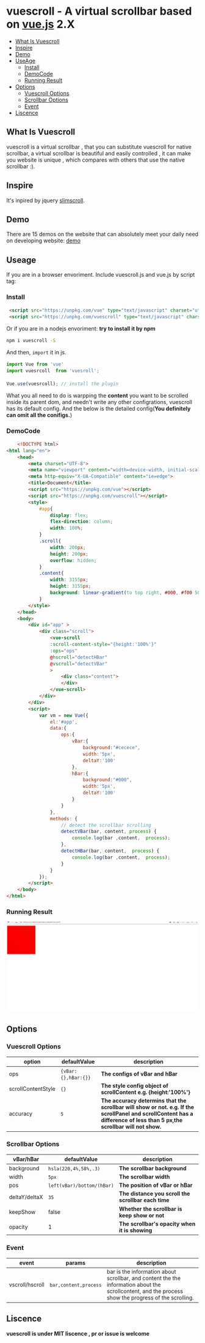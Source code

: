 # vuescroll - A virtual scrollbar based on [vue.js](https://github.com/vuejs/vue) 2.X

- [What Is Vuescroll](#what-is-vuescroll)
- [Inspire](#inspire)
- [Demo](#demo)
- [UseAge](#useage)
    - [Install](#install)
	- [DemoCode](#democode)
	- [Running Result](#running-result)
- [Options](#options)
    - [Vuescroll Options](#vuescroll-options)
    - [Scrollbar Options](#scrollbar-options)
    - [Event](#event)
- [Liscence](#liscence)
## What Is Vuescroll

vuescroll is a virtual scrollbar , that you can substitute vuescroll for native scrollbar, a virtual scrollbar is beautiful and easily controlled , it can make you website is unique , which compares with others that use the native scrollbar :).

## Inspire

It's inpired by jquery [slimscroll](https://github.com/rochal/jQuery-slimScroll).

## Demo

There are 15 demos on the website that can absolutely meet your daily need on developing website: [demo](https://wangyi7099.github.io/vuescroll/)

## Useage

If you are in a browser envoriment. Include vuescroll.js and vue.js by script tag:
### Install
```html
 <script src="https://unpkg.com/vue" type="text/javascript" charset="utf-8"></script>
 <script src="https://unpkg.com/vuescroll" type="text/javascript" charset="utf-8"></script>
```
Or if you are in a nodejs envoriment:
**try to install it by npm**
```bash
npm i vuescroll -S
```
And then, `import` it in js. 
```javascript
import Vue from 'vue'
import vuesrcoll  from 'vuesroll';

Vue.use(vuesrcoll); // install the plugin
```
What you all need to do is warpping the **content** you want to be scrolled inside its parent dom, and needn't write any other configrations, vuescroll has its default config. And the below is the detailed config(**You definitely can omit all the conifigs.**)

### DemoCode
```html
	<!DOCTYPE html>
<html lang="en">
	<head>
		<meta charset="UTF-8">
		<meta name="viewport" content="width=device-width, initial-scale=1.0">
		<meta http-equiv="X-UA-Compatible" content="ie=edge">
		<title>Document</title>
		<script src="https://unpkg.com/vue"></script>
		<script src="https://unpkg.com/vuescroll"></script>
		<style>
			#app{
				display: flex;
				flex-direction: column;
				width: 100%;
			}
			.scroll{
				width: 200px;
				height: 200px;
				overflow: hidden;
			}
			.content{
				width: 3155px;
				height: 3155px;
				background: linear-gradient(to top right, #000, #f00 50%, #090);
			}
		</style>
	</head>
	<body>
		<div id="app" >
			<div class="scroll">
				<vue-scroll  
				:scroll-content-style="{height:'100%'}" 
				:ops="ops"
				@hscroll="detectHBar"
				@vscroll="detectVBar"
				>
					<div class="content">
					</div>
				</vue-scroll>
			</div>
		</div>
		<script>
			var vm = new Vue({
				el:'#app',
				data:{
					ops:{
						vBar:{
							background:"#cecece",
							width:'5px',
							deltaY:'100'
						},
						hBar:{
							background:"#000",
							width:'5px',
							deltaY:'100'
						}	
					}
				},
				methods: {
					// detect the scrollbar scrolling
					detectVBar(bar, content, process) { 
						console.log(bar ,content,  process);
					},
					detectHBar(bar, content,  process) {
						console.log(bar ,content,  process);
					}
				}
			});
		</script>
	</body>
</html>
``` 

### Running Result

![pic](https://github.com/wangyi7099/pictureCdn/blob/master/allPic/others/vuescroll1.gif?raw=true)

## Options

### Vuescroll Options

option|defaultValue|description
-----|------------|----
ops|`{vBar:{},hBar:{}}`| **The configs of vBar and hBar**
scrollContentStyle|`{}`| **The style config object of scrollContent e.g. {height:'100%'}**
accuracy|`5`| **The accuracy determins that the scrollbar will show or not. e.g. If the scrollPanel and scrollContent has a difference of less than 5 px,the scrollbar will not show.**

### Scrollbar Options

vBar/hBar|defaultValue|description
-----|------------|----
background|`hsla(220,4%,58%,.3)`|**The scrollbar background**
width|`5px`|**The scrollbar width**
pos|`left(vBar)/bottom/(hBar)`|**The position of vBar or hBar**
deltaY/deltaX|`35`|**The distance you scroll the scrollbar each time**
keepShow|false|**Whether the scrollbar is keep show or not**
opacity|1|**The scrollbar's opacity when it is showing**

### Event

event|params|description
-----|------------|----
vscroll/hscroll|`bar,content,process`|bar is the information about scrollbar, and content the the information about the scrollcontent, and the process show the progress of the scrolling.

## Liscence

**vuescroll is under MIT liscence , pr or issue is welcome**
